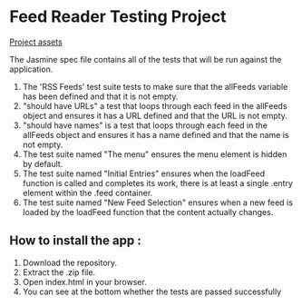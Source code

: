 # Feed Reader Testing Project
<a target="_blank" href="http://github.com/udacity/frontend-nanodegree-feedreader">Project assets</a>

The Jasmine spec file contains all of the tests that will be run against the application.
1. The 'RSS Feeds' test suite tests to make sure that the allFeeds variable has been defined and that
 it is not empty. 
2. "should have URLs" a test that loops through each feed in the allFeeds object and ensures it has a 
URL defined and that the URL is not empty.
3. "should have names" is a test that loops through each feed in the allFeeds object and ensures it has 
a name defined and that the name is not empty.
4. The test suite named "The menu" ensures the menu element is hidden by default.
5. The test suite named "Initial Entries" ensures when the loadFeed function is called and completes its work, 
there is at least a single .entry element within the .feed container.
6. The test suite named "New Feed Selection" ensures when a new feed is loaded by the loadFeed function that the content actually changes.

## How to install the app :
1.	Download the repository.
2.	Extract the .zip file.
3.	Open index.html in your browser.
4.  You can see at the bottom whether the tests are passed successfully
